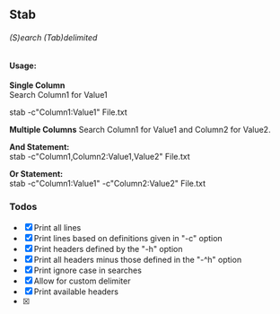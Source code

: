 Stab
----
###### (S)earch (Tab)delimited

#### Usage:
**Single Column**  
Search Column1 for Value1

stab -c"Column1:Value1" File.txt


**Multiple Columns**
Search Column1 for Value1 and Column2 for Value2.

**And Statement:**  
stab -c"Column1,Column2:Value1,Value2" File.txt

**Or Statement:**  
stab -c"Column1:Value1" -c"Column2:Value2" File.txt


### Todos
- [x] Print all lines
- [x] Print lines based on definitions given in "-c" option
- [x] Print headers defined by the "-h" option
- [x] Print all headers minus those defined in the "-^h" option
- [x] Print ignore case in searches
- [x] Allow for custom delimiter
- [x] Print available headers
- [x]